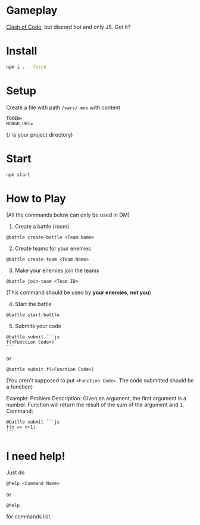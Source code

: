 # Gameplay
[Clash of Code](https://www.codingame.com/multiplayer/clashofcode), but discord bot and only JS. Got it?

# Install
```bash
npm i . --force
```

# Setup
Create a file with path `/vars/.env` with content
```
TOKEN=
MONGO_URI=
```
(`/` is your project directory)

# Start
```bash
npm start
```

# How to Play
(All the commands below can only be used in DM)

1. Create a battle (room)
```
@battle create-battle <Team Name>
```

2. Create teams for your enemies
```
@battle create-team <Team Name>
```

3. Make your enemies join the teams
```
@battle join-team <Team ID>
```
(This command should be used by **your enemies**, **not you**)

4. Start the battle
```
@battle start-battle
```

5. Submits your code
```
@battle submit ```js
f(<Function Code>)
​```
```
or
```
@battle submit f(<Function Code>)
```
(You aren't supposed to put `<Function Code>`. The code submitted should be a function)

Example:
Problem Description: Given an argument, the first argument is a number. Function will return the result of the sum of the argument and `1`.
Command: 
```
@battle submit ```js
f(n => n+1)
​```
```

# I need help!
Just do
```
@help <Command Name>
```
or 
```
@help
```
for commands list.